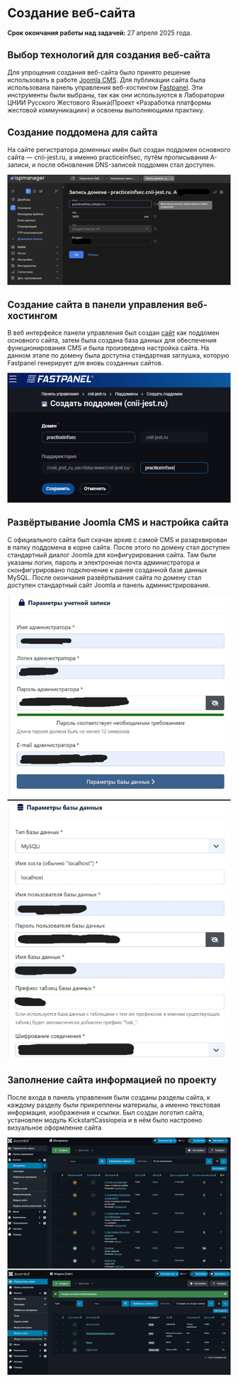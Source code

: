 # Создание веб-сайта
**Срок окончания работы над задачей:** 27 апреля 2025 года.

## Выбор технологий для создания веб-сайта
Для упрощения создания веб-сайта было принято решение использовать в работе [Joomla CMS](https://www.joomla.org). Для публикации сайта была использована 
панель управления веб-хостингом [Fastpanel](https://fastpanel.direct/). Эти инструменты были выбраны, так как они используются в Лаборатории ЦНИИ Русского Жестового Языка(Проект «Разработка платформы жестовой коммуникации») и освоены выполняющими практику.

## Создание поддомена для сайта
На сайте регистратора доменных имён был создан поддомен основного сайта — cnii-jest.ru, а именно practiceinfsec, путём прописывания А-записи, и после обновления DNS-записей
поддомен стал доступен.

![создание поддомена](media/а_запись.png)

## Создание сайта в панели управления веб-хостингом
В веб интерфейсе панели управления был создан [сайт](practiceinfsec.cnii-jest.ru/) как поддомен основного сайта, затем была создана база данных для обеспечения функционирования CMS и была произведена настройка сайта. На данном этапе по домену была доступна стандартная заглушка, которую Fastpanel генерирует для вновь созданных сайтов.

![создание сайта](media/создание_сайта_фп.png)

## Развёртывание Joomla CMS и настройка сайта
С официального сайта был скачан архив с самой CMS и разархвирован в папку поддомена в корне сайта. После этого по домену стал доступен стандартный диалог Joomla для конфигурирования сайта. Там были указаны логин, пароль и электронная почта администратора и сконфигурировано подключение к ранее созданной базе данных MySQL. После окончания развёртывания сайта по домену стал доступен стандартный сайт Joomla и панель администрирования.

![создание админа](media/photo.jpg)
![подключение базы данных](media/image.png)

## Заполнение сайта информацией по проекту
После входа в панель управления были созданы разделы сайта, к каждому разделу были прикреплены материалы, а именно текстовая информация, изображения и ссылки. Был создан логотип сайта, установлен модуль KickstartCassiopeia и в нём было настроено визуальное оформление сайта

![джумла контент](media/джумла_материалы.png)
![джумла модули](media/джумла_модули.png)

